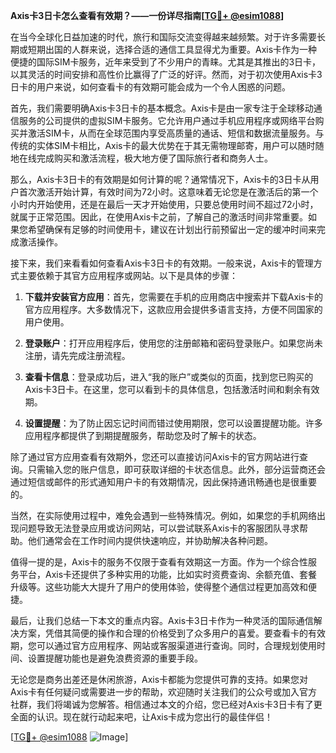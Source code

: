 **Axis卡3日卡怎么查看有效期？——一份详尽指南[[TG💪+ @esim1088](https://t.me/s/esim1088)]**

在当今全球化日益加速的时代，旅行和国际交流变得越来越频繁。对于许多需要长期或短期出国的人群来说，选择合适的通信工具显得尤为重要。Axis卡作为一种便捷的国际SIM卡服务，近年来受到了不少用户的青睐。尤其是其推出的3日卡，以其灵活的时间安排和高性价比赢得了广泛的好评。然而，对于初次使用Axis卡3日卡的用户来说，如何查看卡的有效期可能会成为一个令人困惑的问题。

首先，我们需要明确Axis卡3日卡的基本概念。Axis卡是由一家专注于全球移动通信服务的公司提供的虚拟SIM卡服务。它允许用户通过手机应用程序或网络平台购买并激活SIM卡，从而在全球范围内享受高质量的通话、短信和数据流量服务。与传统的实体SIM卡相比，Axis卡的最大优势在于其无需物理邮寄，用户可以随时随地在线完成购买和激活流程，极大地方便了国际旅行者和商务人士。

那么，Axis卡3日卡的有效期是如何计算的呢？通常情况下，Axis卡的3日卡从用户首次激活开始计算，有效时间为72小时。这意味着无论您是在激活后的第一个小时内开始使用，还是在最后一天才开始使用，只要总使用时间不超过72小时，就属于正常范围。因此，在使用Axis卡之前，了解自己的激活时间非常重要。如果您希望确保有足够的时间使用卡，建议在计划出行前预留出一定的缓冲时间来完成激活操作。

接下来，我们来看看如何查看Axis卡3日卡的有效期。一般来说，Axis卡的管理方式主要依赖于其官方应用程序或网站。以下是具体的步骤：

1. **下载并安装官方应用**：首先，您需要在手机的应用商店中搜索并下载Axis卡的官方应用程序。大多数情况下，这款应用会提供多语言支持，方便不同国家的用户使用。

2. **登录账户**：打开应用程序后，使用您的注册邮箱和密码登录账户。如果您尚未注册，请先完成注册流程。

3. **查看卡信息**：登录成功后，进入“我的账户”或类似的页面，找到您已购买的Axis卡3日卡。在这里，您可以看到卡的具体信息，包括激活时间和剩余有效期。

4. **设置提醒**：为了防止因忘记时间而错过使用期限，您可以设置提醒功能。许多应用程序都提供了到期提醒服务，帮助您及时了解卡的状态。

除了通过官方应用查看有效期外，您还可以直接访问Axis卡的官方网站进行查询。只需输入您的账户信息，即可获取详细的卡状态信息。此外，部分运营商还会通过短信或邮件的形式通知用户卡的有效期情况，因此保持通讯畅通也是很重要的。

当然，在实际使用过程中，难免会遇到一些特殊情况。例如，如果您的手机网络出现问题导致无法登录应用或访问网站，可以尝试联系Axis卡的客服团队寻求帮助。他们通常会在工作时间内提供快速响应，并协助解决各种问题。

值得一提的是，Axis卡的服务不仅限于查看有效期这一方面。作为一个综合性服务平台，Axis卡还提供了多种实用的功能，比如实时资费查询、余额充值、套餐升级等。这些功能大大提升了用户的使用体验，使得整个通信过程更加高效和便捷。

最后，让我们总结一下本文的重点内容。Axis卡3日卡作为一种灵活的国际通信解决方案，凭借其简便的操作和合理的价格受到了众多用户的喜爱。要查看卡的有效期，您可以通过官方应用程序、网站或客服渠道进行查询。同时，合理规划使用时间、设置提醒功能也是避免浪费资源的重要手段。

无论您是商务出差还是休闲旅游，Axis卡都能为您提供可靠的支持。如果您对Axis卡有任何疑问或需要进一步的帮助，欢迎随时关注我们的公众号或加入官方社群，我们将竭诚为您解答。相信通过本文的介绍，您已经对Axis卡3日卡有了更全面的认识。现在就行动起来吧，让Axis卡成为您出行的最佳伴侣！

[[TG💪+ @esim1088](https://t.me/s/esim1088) ![Image](https://i.postimg.cc/4NQfJmqS/Snipaste-2025-05-13-00-14-12.png)]